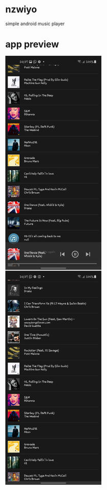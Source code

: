 # nzwiyo
simple android music player

# app preview
<img src="images/sample1.jpg" width=300 />

<img src="images/sample0.jpg" width=300 />
